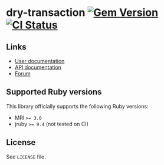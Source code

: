<!--- this file is synced from dry-rb/template-gem project -->

[gem]: https://rubygems.org/gems/dry-transaction
[actions]: https://github.com/dry-rb/dry-transaction/actions

# dry-transaction [![Gem Version](https://badge.fury.io/rb/dry-transaction.svg)][gem] [![CI Status](https://github.com/dry-rb/dry-transaction/workflows/CI/badge.svg)][actions]

## Links

* [User documentation](https://dry-rb.org/gems/dry-transaction)
* [API documentation](http://rubydoc.info/gems/dry-transaction)
* [Forum](https://discourse.dry-rb.org)

## Supported Ruby versions

This library officially supports the following Ruby versions:

* MRI `>= 3.0`
* jruby `>= 9.4` (not tested on CI)

## License

See `LICENSE` file.
